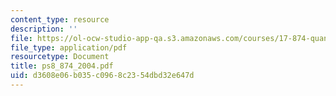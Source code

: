 ```yaml
---
content_type: resource
description: ''
file: https://ol-ocw-studio-app-qa.s3.amazonaws.com/courses/17-874-quantitative-research-methods-multivariate-spring-2004/d3608e06b035c0968c2354dbd32e647d_ps8_874_2004.pdf
file_type: application/pdf
resourcetype: Document
title: ps8_874_2004.pdf
uid: d3608e06-b035-c096-8c23-54dbd32e647d
---
```


